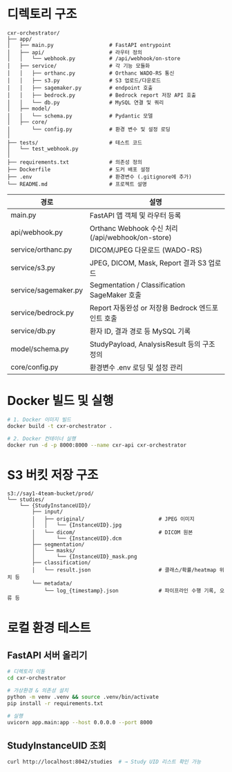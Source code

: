 # 디렉토리 구조
```
cxr-orchestrator/
├── app/
│   ├── main.py                  # FastAPI entrypoint
│   ├── api/                     # 라우터 정의
│   │   └── webhook.py           # /api/webhook/on-store
│   ├── service/                 # 각 기능 모듈화
│   │   ├── orthanc.py           # Orthanc WADO-RS 통신
│   │   ├── s3.py                # S3 업로드/다운로드
│   │   ├── sagemaker.py         # endpoint 호출
│   │   ├── bedrock.py           # Bedrock report 저장 API 호출
│   │   └── db.py                # MySQL 연결 및 쿼리
│   ├── model/
│   │   └── schema.py            # Pydantic 모델
│   ├── core/
│       └── config.py            # 환경 변수 및 설정 로딩
│
├── tests/                       # 테스트 코드
│   └── test_webhook.py
│
├── requirements.txt             # 의존성 정의
├── Dockerfile                   # 도커 배포 설정
├── .env                         # 환경변수 (.gitignore에 추가)
└── README.md                    # 프로젝트 설명
```

|경로|설명|
|--|--|
|main.py|FastAPI 앱 객체 및 라우터 등록|
|api/webhook.py|Orthanc Webhook 수신 처리 (/api/webhook/on-store)|
|service/orthanc.py|DICOM/JPEG 다운로드 (WADO-RS)|
|service/s3.py|JPEG, DICOM, Mask, Report 결과 S3 업로드|
|service/sagemaker.py|Segmentation / Classification SageMaker 호출|
|service/bedrock.py|Report 자동완성 or 저장용 Bedrock 엔드포인트 호출|
|service/db.py|환자 ID, 결과 경로 등 MySQL 기록|
|model/schema.py|StudyPayload, AnalysisResult 등의 구조 정의|
|core/config.py|환경변수 .env 로딩 및 설정 관리|

# Docker 빌드 및 실행

```bash
# 1. Docker 이미지 빌드
docker build -t cxr-orchestrator .

# 2. Docker 컨테이너 실행
docker run -d -p 8000:8000 --name cxr-api cxr-orchestrator
```

# S3 버킷 저장 구조

```
s3://say1-4team-bucket/prod/
└── studies/
    └── {StudyInstanceUID}/
        ├── input/
        │   ├── original/                        # JPEG 이미지
        │   │   └── {InstanceUID}.jpg
        │   └── dicom/                           # DICOM 원본
        │       └── {InstanceUID}.dcm
        ├── segmentation/
        │   └── masks/
        │       └── {InstanceUID}_mask.png
        ├── classification/
        │   └── result.json                      # 클래스/확률/heatmap 위치 등
        └── metadata/
            └── log_{timestamp}.json             # 파이프라인 수행 기록, 오류 등
```

# 로컬 환경 테스트

## FastAPI 서버 올리기

```bash
# 디렉토리 이동
cd cxr-orchestrator

# 가상환경 & 의존성 설치
python -m venv .venv && source .venv/bin/activate
pip install -r requirements.txt

# 실행
uvicorn app.main:app --host 0.0.0.0 --port 8000
```

## StudyInstanceUID 조회

```bash
curl http://localhost:8042/studies  # → Study UID 리스트 확인 가능
```